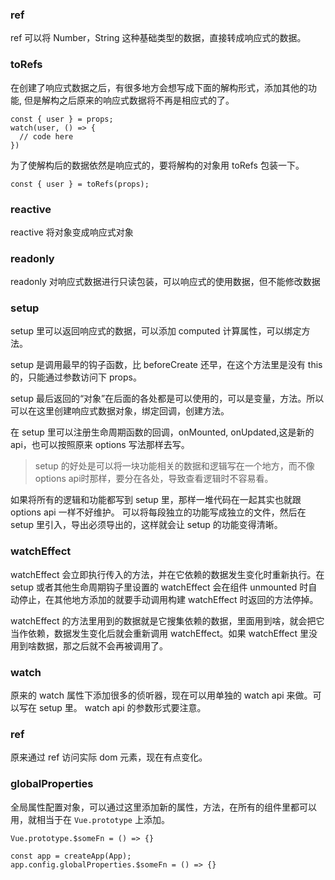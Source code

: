 ### ref

ref 可以将 Number，String 这种基础类型的数据，直接转成响应式的数据。

### toRefs

在创建了响应式数据之后，有很多地方会想写成下面的解构形式，添加其他的功能, 但是解构之后原来的响应式数据将不再是相应式的了。

```
const { user } = props;
watch(user, () => {
  // code here
})
```

为了使解构后的数据依然是响应式的，要将解构的对象用 toRefs 包装一下。

```
const { user } = toRefs(props);
```

### reactive

reactive 将对象变成响应式对象

### readonly

readonly 对响应式数据进行只读包装，可以响应式的使用数据，但不能修改数据

### setup

setup 里可以返回响应式的数据，可以添加 computed 计算属性，可以绑定方法。

setup 是调用最早的钩子函数，比 beforeCreate 还早，在这个方法里是没有 this 的，只能通过参数访问下 props。

setup 最后返回的“对象”在后面的各处都是可以使用的，可以是变量，方法。所以可以在这里创建响应式数据对象，绑定回调，创建方法。

在 setup 里可以注册生命周期函数的回调，onMounted, onUpdated,这是新的 api，也可以按照原来 options 写法那样去写。

> setup 的好处是可以将一块功能相关的数据和逻辑写在一个地方，而不像 options api时那样，要分在各处，导致查看逻辑时不容易看。

如果将所有的逻辑和功能都写到 setup 里，那样一堆代码在一起其实也就跟 options api 一样不好维护。 可以将每段独立的功能写成独立的文件，然后在 setup 里引入，导出必须导出的，这样就会让 setup 的功能变得清晰。

### watchEffect

watchEffect 会立即执行传入的方法，并在它依赖的数据发生变化时重新执行。在 setup 或者其他生命周期钩子里设置的 watchEffect 会在组件 unmounted 时自动停止，在其他地方添加的就要手动调用构建 watchEffect 时返回的方法停掉。

watchEffect 的方法里用到的数据就是它搜集依赖的数据，里面用到啥，就会把它当作依赖，数据发生变化后就会重新调用 watchEffect。如果 watchEffect 里没用到啥数据，那之后就不会再被调用了。

### watch

原来的 watch 属性下添加很多的侦听器，现在可以用单独的 watch api 来做。可以写在 setup 里。 watch api 的参数形式要注意。

### ref

原来通过 ref 访问实际 dom 元素，现在有点变化。

### globalProperties

全局属性配置对象，可以通过这里添加新的属性，方法，在所有的组件里都可以用，就相当于在 `Vue.prototype` 上添加。

```
Vue.prototype.$someFn = () => {}
```

```
const app = createApp(App);
app.config.globalProperties.$someFn = () => {}
```
